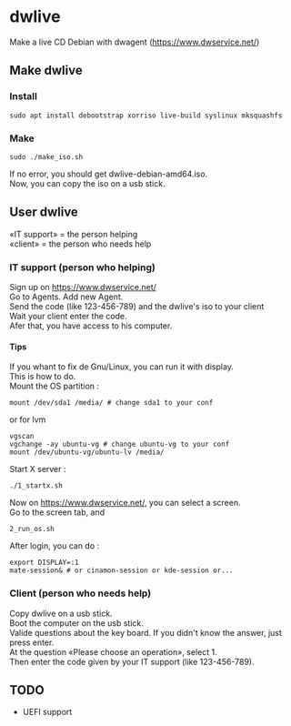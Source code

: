 # dwlive
Make a live CD Debian with dwagent (https://www.dwservice.net/)

## Make dwlive

### Install
```
sudo apt install debootstrap xorriso live-build syslinux mksquashfs
```
### Make
```
sudo ./make_iso.sh
```
If no error, you should get dwlive-debian-amd64.iso.  
Now, you can copy the iso on a usb stick.  

## User dwlive

«IT support» = the person helping  
«client» = the person who needs help  

### IT support (person who helping)
Sign up on https://www.dwservice.net/  
Go to Agents. Add new Agent.  
Send the code (like 123-456-789) and the dwlive's iso to your client  
Wait your client enter the code.  
Afer that, you have access to his computer.

#### Tips
If you whant to fix de Gnu/Linux, you can run it with display.  
This is how to do.  
Mount the OS partition :  
```
mount /dev/sda1 /media/ # change sda1 to your conf
```
or for lvm  
```
vgscan
vgchange -ay ubuntu-vg # change ubuntu-vg to your conf
mount /dev/ubuntu-vg/ubuntu-lv /media/
```
Start X server :  
```
./1_startx.sh
```
Now on https://www.dwservice.net/, you can select a screen.  
Go to the screen tab, and  
```
2_run_os.sh
```
After login, you can do :  
```
export DISPLAY=:1
mate-session& # or cinamon-session or kde-session or...
```

### Client (person who needs help)
Copy dwlive on a usb stick.  
Boot the computer on the usb stick.  
Valide questions about the key board. If you didn't know the answer, just press enter.  
At the question «Please choose an operation», select 1.  
Then enter the code given by your IT support (like 123-456-789).  

## TODO
- UEFI support
